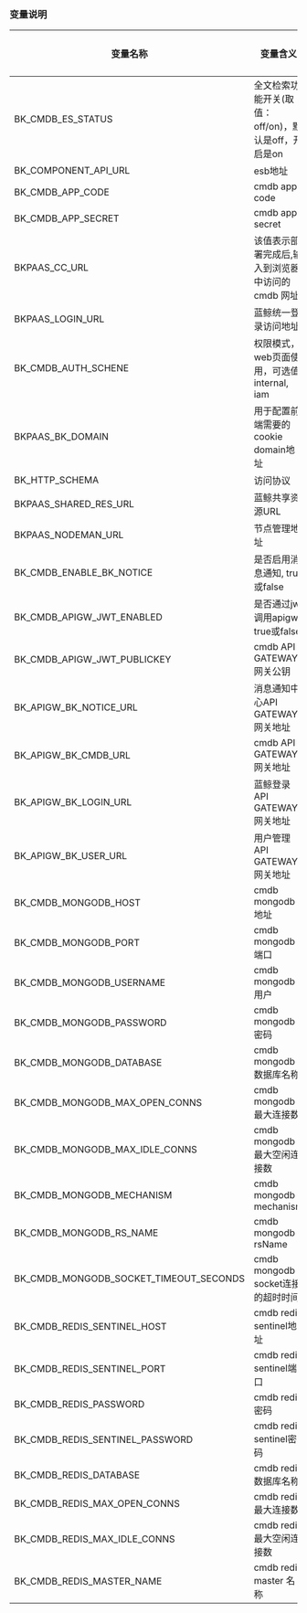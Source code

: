 ### 变量说明
| 变量名称                                   | 变量含义                             | 可直接设置成的变量值  |
|----------------------------------------|----------------------------------|-------------|
| BK_CMDB_ES_STATUS                      | 全文检索功能开关(取值：off/on)，默认是off，开启是on | "off"       |
| BK_COMPONENT_API_URL                   | esb地址                            |             |
| BK_CMDB_APP_CODE                       | cmdb app code                    |             |
| BK_CMDB_APP_SECRET                     | cmdb app secret                  |             |
| BKPAAS_CC_URL                          | 该值表示部署完成后,输入到浏览器中访问的cmdb 网址      |
| BKPAAS_LOGIN_URL                       | 蓝鲸统一登录访问地址                       |             |
| BK_CMDB_AUTH_SCHENE                    | 权限模式，web页面使用，可选值: internal, iam  | iam         |
| BKPAAS_BK_DOMAIN                       | 用于配置前端需要的cookie domain地址         |             |
| BK_HTTP_SCHEMA                         | 访问协议                             |             |
| BKPAAS_SHARED_RES_URL                  | 蓝鲸共享资源URL                        |             |
| BKPAAS_NODEMAN_URL                     | 节点管理地址                           |             |
| BK_CMDB_ENABLE_BK_NOTICE               | 是否启用消息通知, true或false             |             |
| BK_CMDB_APIGW_JWT_ENABLED              | 是否通过jwt调用apigw, true或false       | true        |
| BK_CMDB_APIGW_JWT_PUBLICKEY            | cmdb API GATEWAY网关公钥             |             |
| BK_APIGW_BK_NOTICE_URL                 | 消息通知中心API GATEWAY网关地址            |             |
| BK_APIGW_BK_CMDB_URL                   | cmdb API GATEWAY网关地址             |             |
| BK_APIGW_BK_LOGIN_URL                  | 蓝鲸登录API GATEWAY网关地址              |             |
| BK_APIGW_BK_USER_URL                   | 用户管理API GATEWAY网关地址              |             |
| BK_CMDB_MONGODB_HOST                   | cmdb mongodb地址                   |             |
| BK_CMDB_MONGODB_PORT                   | cmdb mongodb端口                   |             |
| BK_CMDB_MONGODB_USERNAME               | cmdb mongodb用户                   |             |
| BK_CMDB_MONGODB_PASSWORD               | cmdb mongodb密码                   |             |
| BK_CMDB_MONGODB_DATABASE               | cmdb mongodb数据库名称                | cmdb        |
| BK_CMDB_MONGODB_MAX_OPEN_CONNS         | cmdb mongodb最大连接数                | 3000        |
| BK_CMDB_MONGODB_MAX_IDLE_CONNS         | cmdb mongodb最大空闲连接数              | 100         |
| BK_CMDB_MONGODB_MECHANISM              | cmdb mongodb mechanism           | SCRAM-SHA-1 |
| BK_CMDB_MONGODB_RS_NAME                | cmdb mongodb  rsName             | rs0         |
| BK_CMDB_MONGODB_SOCKET_TIMEOUT_SECONDS | cmdb mongodb socket连接的超时时间       | 10          |
| BK_CMDB_REDIS_SENTINEL_HOST            | cmdb redis sentinel地址            |             |
| BK_CMDB_REDIS_SENTINEL_PORT            | cmdb redis sentinel端口            |             |
| BK_CMDB_REDIS_PASSWORD                 | cmdb redis密码                     |             |
| BK_CMDB_REDIS_SENTINEL_PASSWORD        | cmdb redis sentinel密码            |             |
| BK_CMDB_REDIS_DATABASE                 | cmdb redis数据库名称                  | "0"         |
| BK_CMDB_REDIS_MAX_OPEN_CONNS           | cmdb redis最大连接数                  | 3000        |
| BK_CMDB_REDIS_MAX_IDLE_CONNS           | cmdb redis最大空闲连接数                | 1000        |
| BK_CMDB_REDIS_MASTER_NAME              | cmdb redis master 名称             |             |
